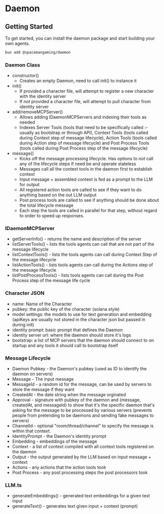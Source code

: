 # Daemon

## Getting Started

To get started, you can install the daemon package and start building your own agents.

```bash
bun add @spacemangaming/daemon
```

### Daemon Class

- constructor()
  - Creates an empty Daemon, need to call init() to instance it
- init()
  - If provided a character file, will attempt to register a new character with the identity server
  - If _not_ provided a character file, will attempt to pull character from identity server
- add/removeMCPServer()
  - Allows adding IDaemonMCPServers and indexing their tools as needed
  - Indexes Server Tools (tools that need to be specifically called :- usually as bootstrap or through API), Context Tools (tools called during Context step of message lifecycle), Action Tools (tools called during Action step of message lifecycle) and Post Process Tools (tools called during Post Process step of the message lifecycle)
- message()
  - Kicks off the message processing lifecycle. Has options to _not_ call any of the lifecycle steps if need be and operate stateless
  - Messages call all the context tools in the daemon first to establish context
  - Input message + assembled context is fed as a prompt to the LLM for output
  - All registered action tools are called to see if they want to do anything based on the out LLM output
  - Post process tools are called to see if anything should be done about the total lifecycle message
  - Each step the tools are called in parallel for that step, without regard to order to speed up responses.

### IDaemonMCPServer

- getServerInfo() - returns the name and description of the server
- listServerTools() - lists the tools agents can call that are not part of the message lifecycle
- listContextTools() - lists the tools agents can call during Context Step of the message lifecycle
- listActionTools() - lists tools agents can call during the Actions step of the message lifecycle
- listPostProcessTools() - lists tools agents can call during the Post Process step of the message life cycle

### Character JSON

- name: Name of the Character
- pubkey: the public key of the character (solana style)
- model settings: the models to use for text generation and embedding (apiKeys are usually not stored in the character json but passed in during init)
- identity prompt: basic prompt that defines the Daemon
- identity server url: where the daemon should store it's logs
- bootstrap: a list of MCP servers that the daemon should connect to on startup and any tools it should call to bootstrap itself

### Message Lifecycle

- Daemon Pubkey - the Daemon's pubkey (used as ID to identify the daemon on servers)
- Message - The input message
- MessageId - a random id for the message, can be used by servers to store the message if they want
- CreatedAt - the date string when the message orginated
- Approval - signature with pubkey of the daemon and (message, createdAt, and messageId) to show that it's the specific daemon that's asking for the message to be processed by various servers (prevents people from pretending to be daemons and sending fake messages to servers)
- ChannelId - optional "room/thread/channel" to specify the message is within that context.
- IdentityPrompt - the Daemon's identity prompt
- Embedding - embeddings of the message
- Context - a list of context compiled with all context tools registered on the daemon
- Output - the output generated by the LLM based on input message + context
- Actions - any actions that the action tools took
- Post Process - any post processing steps the post processors took

### LLM.ts

- generateEmbeddings() - generated text embeddings for a given text input
- generateText() - generates text given input + context (prompt)
